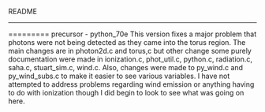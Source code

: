 README
***
=========
precursor - python_70e
This version fixes a major problem that photons were not being detected as they came into the torus region. The main changes are in photon2d.c and torus,c but other change some purely documentation were made in ionization.c, phot_util.c, python.c, radiation.c, saha.c, stuart_sim.c, wind.c. Also, changes were made to py_wind.c and py_wind_subs.c to make it easier to see various variables.
I have not attempted to address problems regarding wind emission or anything having to do with ionization though I did begin to look to see what was going on here.


